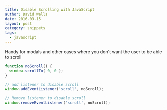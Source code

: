 ```yaml
---
title: Disable Scrolling with JavaScript
author: David Wells
date: 2016-03-15
layout: post
category: snippets
tags:
  - javascript
---
```


Handy for modals and other cases where you don't want the user to be able to scroll

```js
function noScroll() {
  window.scrollTo( 0, 0 );
}

// add listener to disable scroll
window.addEventListener('scroll', noScroll);

// Remove listener to disable scroll
window.removeEventListener('scroll', noScroll);

```
